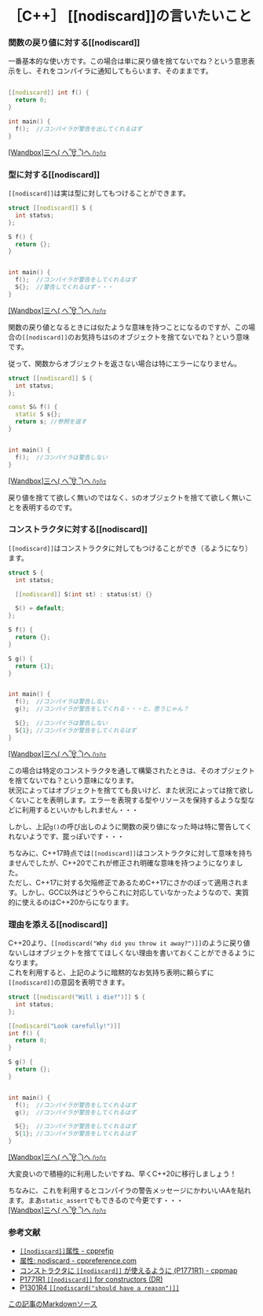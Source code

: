 #  ［C++］ [[nodiscard]]の言いたいこと


### 関数の戻り値に対する[[nodiscard]]

一番基本的な使い方です。この場合は単に戻り値を捨てないでね？という意思表示をし、それをコンパイラに通知してもらいます、そのままです。

```cpp

[[nodiscard]] int f() {
  return 0;
}

int main() {
  f();  //コンパイラが警告を出してくれるはず
}
```

[[Wandbox]三へ( へ՞ਊ ՞)へ ﾊｯﾊｯ](https://wandbox.org/permlink/PANooicFTC95qXkB)

### 型に対する[[nodiscard]]

`[[nodiscard]]`は実は型に対してもつけることができます。

```cpp
struct [[nodiscard]] S {
  int status;
};

S f() {
  return {};
}


int main() {
  f();  //コンパイラが警告をしてくれるはず
  S{};  //警告してくれるはず・・・
}
```
[[Wandbox]三へ( へ՞ਊ ՞)へ ﾊｯﾊｯ](https://wandbox.org/permlink/xX3AGWkj3h6dUHXh)

関数の戻り値となるときには似たような意味を持つことになるのですが、この場合の`[[nodiscard]]`のお気持ちは`S`のオブジェクトを捨てないでね？という意味です。

従って、関数からオブジェクトを返さない場合は特にエラーになりません。

```cpp
struct [[nodiscard]] S {
  int status;
};

const S& f() {
  static S s{};
  return s; //参照を返す
}


int main() {
  f();  //コンパイラは警告しない
}
```

[[Wandbox]三へ( へ՞ਊ ՞)へ ﾊｯﾊｯ](https://wandbox.org/permlink/pMdl0RMTZ63oUnNV)

戻り値を捨てて欲しく無いのではなく、`S`のオブジェクトを捨てて欲しく無いことを表明するのです。

### コンストラクタに対する[[nodiscard]]

`[[nodiscard]]`はコンストラクタに対してもつけることができ（るようになり）ます。

```cpp
struct S {
  int status;

  [[nodiscard]] S(int st) : status(st) {}

  S() = default;
};

S f() {
  return {};
}

S g() {
  return {1};
}


int main() {
  f();  //コンパイラは警告しない
  g();  //コンパイラが警告をしてくれる・・・と、思うじゃん？

  S{};  //コンパイラは警告しない
  S{1}; //コンパイラが警告をしてくれるはず
}
```

[[Wandbox]三へ( へ՞ਊ ՞)へ ﾊｯﾊｯ](https://wandbox.org/permlink/v1W3Vmo0TTRtLfxL)

この場合は特定のコンストラクタを通して構築されたときは、そのオブジェクトを捨てないでね？という意味になります。  
状況によってはオブジェクトを捨てても良いけど、また状況によっては捨て欲しくないことを表明します。エラーを表現する型やリソースを保持するような型などに利用するといいかもしれません・・・

しかし、上記`g()`の呼び出しのように関数の戻り値になった時は特に警告してくれないようです、罠っぽいです・・・

ちなみに、C++17時点では`[[nodiscard]]`はコンストラクタに対して意味を持ちませんでしたが、C++20でこれが修正され明確な意味を持つようになりました。  
ただし、C++17に対する欠陥修正であるためC++17にさかのぼって適用されます。しかし、GCC以外はどうやらこれに対応していなかったようなので、実質的に使えるのはC++20からになります。

### 理由を添える[[nodiscard]]

C++20より、`[[nodiscard("Why did you throw it away?")]]`のように戻り値ないしはオブジェクトを捨ててほしくない理由を書いておくことができるようになります。   
これを利用すると、上記のように暗黙的なお気持ち表明に頼らずに`[[nodiscard]]`の意図を表明できます。

```cpp
struct [[nodiscard("Will i die?")]] S {
  int status;
};

[[nodiscard("Look carefully!")]]
int f() {
  return 0;
}

S g() {
  return {};
}


int main() {
  f();  //コンパイラが警告をしてくれるはず
  g();  //コンパイラが警告をしてくれるはず

  S{};  //コンパイラが警告をしてくれるはず
  S{1}; //コンパイラが警告をしてくれるはず
}
```
[[Wandbox]三へ( へ՞ਊ ՞)へ ﾊｯﾊｯ](https://wandbox.org/permlink/BFy6Qkrip8iJmYui)

大変良いので積極的に利用したいですね、早くC++20に移行しましょう！

ちなみに、これを利用するとコンパイラの警告メッセージにかわいいAAを貼れます。まあ`static_assert`でもできるので今更です・・・  
[[Wandbox]三へ( へ՞ਊ ՞)へ ﾊｯﾊｯ](https://wandbox.org/permlink/XZJsETNZSONCJDlI)



### 参考文献
- [`[[nodiscard]]`属性 - cpprefjp](https://cpprefjp.github.io/lang/cpp17/nodiscard.html)
- [属性: nodiscard - cppreference.com](https://ja.cppreference.com/w/cpp/language/attributes/nodiscard)
- [コンストラクタに `[[nodiscard]]` が使えるように (P1771R1) - cppmap](https://cppmap.github.io/standardization/cpp20/#nodiscard-p1771r1)
- [P1771R1 `[[nodiscard]]` for constructors (DR)](http://www.open-std.org/jtc1/sc22/wg21/docs/papers/2019/p1771r1.pdf)
- [P1301R4 `[[nodiscard("should have a reason")]]`](http://www.open-std.org/jtc1/sc22/wg21/docs/papers/2019/p1301r4.html)

[この記事のMarkdownソース](https://github.com/onihusube/blog/blob/master/2019/20191129_nodiscard.md)